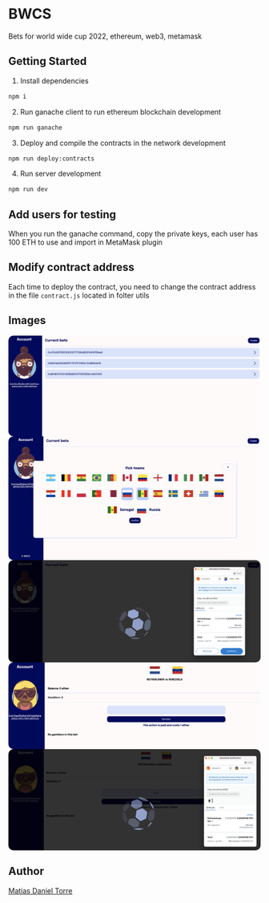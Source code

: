 # BWCS

Bets for world wide cup 2022, ethereum, web3, metamask

## Getting Started

1. Install dependencies

```bash
npm i
```

2. Run ganache client to run ethereum blockchain development

```bash
npm run ganache
```

3. Deploy and compile the contracts in the network development

```bash
npm run deploy:contracts
```

4. Run server development

```bash
npm run dev
```

## Add users for testing

When you run the ganache command, copy the private keys, each user has 100 ETH to use and import in MetaMask plugin

## Modify contract address

Each time to deploy the contract, you need to change the contract address in the file `contract.js` located in folter utils

## Images

<div style="display: flex; justify-content:center">
    <img style="max-width:100%; border-radius: 10px" src="https://raw.githubusercontent.com/mtorre4580/bwcs/master/docs/images/list.png" alt="list bets" />
</div>

<div style="display: flex; justify-content:center">
    <img style="max-width:100%; border-radius: 10px" src="https://raw.githubusercontent.com/mtorre4580/bwcs/master/docs/images/creating_bet.png" alt="creating bet" />
</div>

<div style="display: flex; justify-content:center">
    <img style="max-width:100%; border-radius: 10px" src="https://raw.githubusercontent.com/mtorre4580/bwcs/master/docs/images/creating_bet_metamask.png" alt="interaction metamask" />
</div>

<div style="display: flex; justify-content:center">
    <img style="max-width:100%; border-radius: 10px" src="https://raw.githubusercontent.com/mtorre4580/bwcs/master/docs/images/gamble.png" alt="gamble" />
</div>

<div style="display: flex; justify-content:center">
    <img style="max-width:100%; border-radius: 10px" src="https://raw.githubusercontent.com/mtorre4580/bwcs/master/docs/images/playing.png" alt="gamble join" />
</div>

## Author

[Matias Daniel Torre](https://www.linkedin.com/in/mtorre4580)
